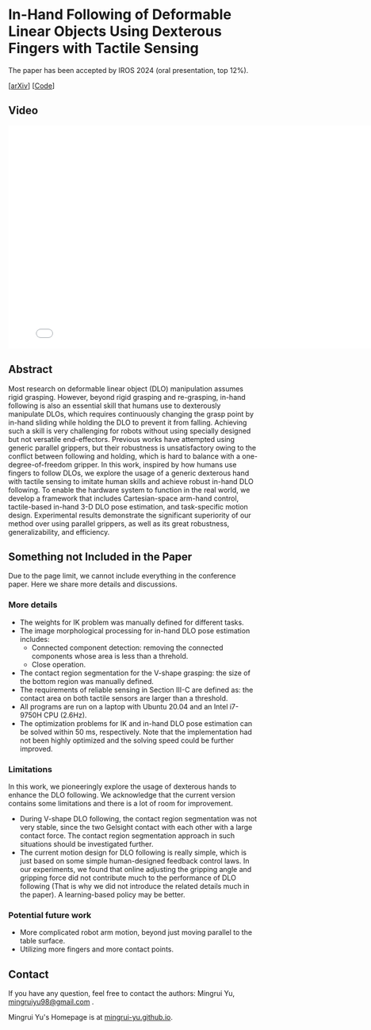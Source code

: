 # In-Hand Following of Deformable Linear Objects Using Dexterous Fingers with Tactile Sensing

The paper has been accepted by IROS 2024 (oral presentation, top 12%).

[[arXiv](https://arxiv.org/abs/2403.12676)] [[Code](https://github.com/Mingrui-Yu/DLO_following)]

## Video

<p align="center">
<iframe width="800" height="450" src="./video.mp4" title="24_DLO_Following" frameborder="0" allow="accelerometer; autoplay; clipboard-write; encrypted-media; gyroscope; picture-in-picture" allowfullscreen> </iframe>
</p>

## Abstract

Most research on deformable linear object (DLO) manipulation assumes rigid grasping. However, beyond rigid grasping and re-grasping, in-hand following is also an essential skill that humans use to dexterously manipulate DLOs, which requires continuously changing the grasp point by in-hand sliding while holding the DLO to prevent it from falling. Achieving such a skill is very challenging for robots without using specially designed but not versatile end-effectors.
Previous works have attempted using generic parallel grippers, but their robustness is unsatisfactory owing to the conflict between following and holding, which is hard to balance with a one-degree-of-freedom gripper.
In this work, inspired by how humans use fingers to follow DLOs, we explore the usage of a generic dexterous hand with tactile sensing to imitate human skills and achieve robust in-hand DLO following.
To enable the hardware system to function in the real world, we develop a framework that includes Cartesian-space arm-hand control, tactile-based in-hand 3-D DLO pose estimation, and task-specific motion design.
Experimental results demonstrate the significant superiority of our method over using parallel grippers, as well as its great robustness, generalizability, and efficiency.

## Something not Included in the Paper

Due to the page limit, we cannot include everything in the conference paper. Here we share more details and discussions.

### More details

- The weights for IK problem was manually defined for different tasks.
- The image morphological processing for in-hand DLO pose estimation includes:
  - Connected component detection: removing the connected components whose area is less than a threhold.
  - Close operation.
- The contact region segmentation for the V-shape grasping: the size of the bottom region was manually defined.
- The requirements of reliable sensing in Section III-C are defined as: the contact area on both tactile sensors are larger than a threshold.
- All programs are run on a laptop with Ubuntu 20.04 and an Intel i7-9750H CPU (2.6Hz).
- The optimization problems for IK and in-hand DLO pose estimation can be solved within 50 ms, respectively. Note that the implementation had not been highly optimized and the solving speed could be further improved.

### Limitations

In this work, we pioneeringly explore the usage of dexterous hands to enhance the DLO following. We acknowledge that the current version contains some limitations and there is a lot of room for improvement.

- During V-shape DLO following, the contact region segmentation was not very stable, since the two Gelsight contact with each other with a large contact force. The contact region segmentation approach in such situations should be investigated further.
- The current motion design for DLO following is really simple, which is just based on some simple human-designed feedback control laws. In our experiments, we found that online adjusting the gripping angle and gripping force did not contribute much to the performance of DLO following (That is why we did not introduce the related details much in the paper). A learning-based policy may be better.

### Potential future work

- More complicated robot arm motion, beyond just moving parallel to the table surface.
- Utilizing more fingers and more contact points.

## Contact

If you have any question, feel free to contact the authors: Mingrui Yu, <mingruiyu98@gmail.com> .

Mingrui Yu's Homepage is at [mingrui-yu.github.io](https://mingrui-yu.github.io).
